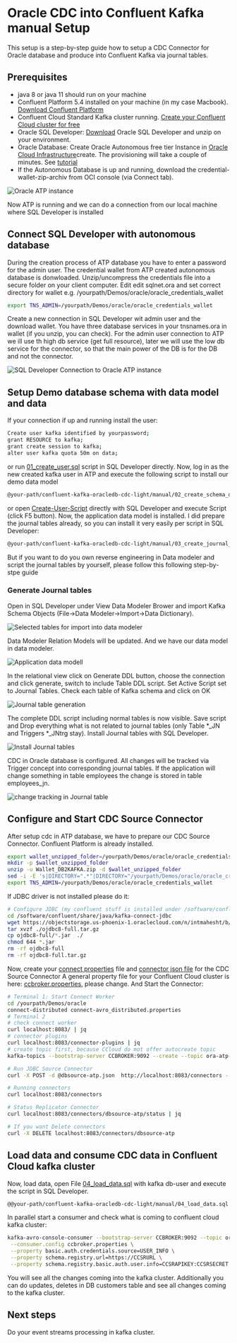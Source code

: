 # Oracle CDC into Confluent Kafka manual Setup
This setup is a step-by-step guide how to setup a CDC Connector for Oracle database and produce into Confluent Kafka via journal tables.

## Prerequisites
* java 8 or java 11 should run on your machine
* Confluent Platform 5.4 installed on your machine (in my case Macbook). [Download Confluent Platform](https://www.confluent.io/download)
* Confluent Cloud Standard Kafka cluster running. [Create your Confluent Cloud cluster for free](https://www.confluent.io/confluent-cloud/)
* Oracle SQL Developer: [Download](https://www.oracle.com/tools/downloads/sqldev-v192-downloads.html) Oracle SQL Developer and unzip on your environment.
* Oracle Database: Create Oracle Autonomous free tier Instance in [Oracle Cloud Infrastructure](https://console.eu-frankfurt-1.oraclecloud.com/db/atp/)create. The provisioning will take a couple of minutes. See [tutorial](https://docs.oracle.com/en/cloud/paas/autonomous-data-warehouse-cloud/tutorial-getting-started-autonomous-db/index.html)
* If the Autonomous Database is up and running, download the credential-wallet-zip-archiv from OCI console (via Connect tab).

![Oracle ATP instance](images/00_oradb.png)

Now ATP is running and we can do a connection from our local machine where SQL Developer is installed

## Connect SQL Developer with autonomous database
During the creation process of ATP database you have to enter a password for the admin user.
The credential wallet from ATP created autonomous database is donwloaded. Unzip/uncompress the credentials file into a secure folder on your client computer. Edit edit sqlnet.ora and set correct directory for wallet e.g. /yourpath/Demos/oracle/oracle_credentials_wallet
```bash
export TNS_ADMIN=/yourpath/Demos/oracle/oracle_credentials_wallet
```
Create a new connection in SQL Developer wit admin user and the download wallet. You have three database services in your tnsnames.ora in wallet (if you unzip, you can check). For the admin user connection to ATP we ill use th high db service (get full resource), later we will use the low db service for the connector, so that the main power of the DB is for the DB and not the connector.

![SQL Developer Connection to Oracle ATP instance](images/00_01_sqldeveloperconnection.png)

## Setup Demo database schema with data model and data  
If your connection if up and running install the user:
```bash
Create user kafka identified by yourpassword;
grant RESOURCE to kafka;
grant create session to kafka;
alter user kafka quota 50m on data;
```
or run [01_create_user.sql](01_create_user.sql) script in SQL Developer directly.
Now, log in as the new created kafka user in ATP and execute the following script to install our demo data model
```bash
@your-path/confluent-kafka-oracledb-cdc-light/manual/02_create_schema_datamodel.sql
```
or open [Create-User-Script](01_create_user.sql) directly with SQL Developer and execute Script (click F5 button).
Now, the application data model is installed.
I did prepare the journal tables already, so you can install it very easily per script in SQL Developer:
```bash
@your-path/confluent-kafka-oracledb-cdc-light/manual/03_create_journal_tables_datasample.ddl
```
But if you want to do you own reverse engineering in Data modeler and script the journal tables by yourself, please follow this following step-by-stpe guide

### Generate Journal tables
Open in SQL Developer under View Data Modeler Brower and import Kafka Schema Objects (File->Data Modeler->Import->Data Dictionary). 

![Selected tables for import into data modeler](images/01_1_re-engineered_tables.png)

Data Modeler Relation Models will be updated. And we have our data model in data modeler.

![Application data modell](images/01_rengineered-datamodel.png)

In the relational view click on Generate DDL button, choose the connection and click generate, switch to include Table DDL script. Set Active Script set to Journal Tables. Check each table of Kafka schema and click on OK

![Journal table generation](images/02_journaltable_creation.png)

The complete DDL script including normal tables is now visible. Save script and Drop everything what is not related to journal tables (only Table *_JN and Triggers *_JNtrg stay). Install Journal tables with SQL Developer.

![Install Journal tables](images/03_install_journaltables.png)

CDC in Oracle database is configured. All changes will be tracked via Trigger concept into corresponding journal tables. If the application will change something in table employees the change is stored in table employees_jn.

![change tracking in Journal table](images/04_journal_tables_cdc.png)

## Configure and Start CDC Source Connector
After setup cdc in ATP database, we have to prepare our CDC Source Connector. Confluent Platform is already installed.
```bash
export wallet_unzipped_folder=/yourpath/Demos/oracle/oracle_credentials_wallet
mkdir -p $wallet_unzipped_folder
unzip -u Wallet_DB2KAFKA.zip -d $wallet_unzipped_folder
sed -i -E 's|DIRECTORY=".*"|DIRECTORY="/yourpath/Demos/oracle/oracle_credentials_wallet"|g'  $wallet_unzipped_folder/sqlnet.ora
export TNS_ADMIN=/yourpath/Demos/oracle/oracle_credentials_wallet
```
If JDBC driver is not installed please do it:
```bash
# Configure JDBC (my confluent stuff is installed under /software/confluent)
cd /software/confluent/share/java/kafka-connect-jdbc
wget https://objectstorage.us-phoenix-1.oraclecloud.com/n/intmahesht/b/oracledrivers/o/ojdbc8-full.tar.gz
tar xvzf ./ojdbc8-full.tar.gz
cp ojdbc8-full/*.jar  ./
chmod 644 *.jar
rm -rf ojdbc8-full
rm -rf ojdbc8-full.tar.gz
```
Now, create your [connect properties](connect-avro_distributed.properties) file and [connector json file](dbsource-atp.json) for the CDC Source Connector
A general property file for your Confluent Cloud cluster is here: [ccbroker.properties](ccbroker.properties), please change.
And Start the Connector:
```bash
# Terminal 1: Start Connect Worker
cd /yourpath/Demos/oracle
connect-distributed connect-avro_distributed.properties
# Terminal 2
# check connect worker
curl localhost:8083/ | jq
# connector plugins
curl localhost:8083/connector-plugins | jq
# create topic first, because CCloud do mot offer autocreate topic
kafka-topics --bootstrap-server CCBROKER:9092 --create --topic ora-atp-CUSTOMERS_JN --command-config ccbroker.properties --partitions 6 --replication-factor 3

# Run JDBC Source Connector
curl -X POST -d @dbsource-atp.json  http://localhost:8083/connectors --header "content-Type:application/json"

# Running connectors
curl localhost:8083/connectors

# Status Replicator Connector
curl localhost:8083/connectors/dbsource-atp/status | jq

# If you want Delete connectors
curl -X DELETE localhost:8083/connectors/dbsource-atp
```

## Load data and consume CDC data in Confluent Cloud kafka cluster
Now, load data, open File [04_load_data.sql](04_load_data.sql) with kafka db-user and execute the script in SQL Developer.
```BASH
@@your-path/confluent-kafka-oracledb-cdc-light/manual/04_load_data.sql
```
In parallel start a consumer and check what is coming to confluent cloud kafka cluster:
```BASH
kafka-avro-console-consumer --bootstrap-server CCBROKER:9092 --topic ora-atp-CUSTOMERS_JN \
 --consumer.config ccbroker.properties \
 --property basic.auth.credentials.source=USER_INFO \
 --property schema.registry.url=https://CCSRURL \
 --property schema.registry.basic.auth.user.info=CCSRAPIKEY:CCSRSECRET
```
You will see all the changes coming into the kafka cluster. Additionally you can do updates, deletes in DB customers table and see all changes coming to the kafka cluster.
## Next steps
Do your event streams processing in kafka cluster.

